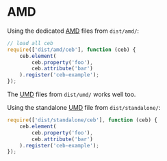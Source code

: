 # AMD

Using the dedicated [AMD](https://github.com/amdjs/amdjs-api) files from `dist/amd/`:

```javascript
// load all ceb
require(['dist/amd/ceb'], function (ceb) {
    ceb.element(
        ceb.property('foo'),
        ceb.attribute('bar')
    ).register('ceb-example');
});
```

The [UMD](https://github.com/umdjs/umd) files from `dist/umd/` works well too.

Using the standalone [UMD](https://github.com/umdjs/umd) file from `dist/standalone/`:

```javascript
require(['dist/standalone/ceb'], function (ceb) {
    ceb.element(
        ceb.property('foo'),
        ceb.attribute('bar')
    ).register('ceb-example');
});
```
